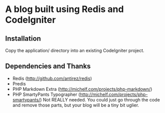 # A blog built using Redis and CodeIgniter

## Installation
Copy the application/ directory into an existing CodeIgniter project.

## Dependencies and Thanks
- Redis (http://github.com/antirez/redis)
- Predis [](http://github.com/nrk/predis)
- PHP Markdown Extra (http://michelf.com/projects/php-markdown/)
- PHP SmartyPants Typographer (http://michelf.com/projects/php-smartypants/)
Not REALLY needed. You could just go through the code and remove those parts, but your 
blog will be a tiny bit uglier.
